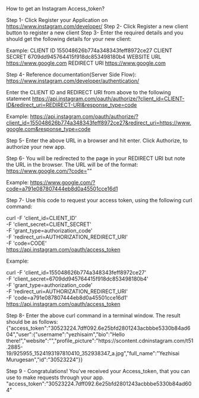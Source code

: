 How to get an Instagram Access_token?

Step 1- Click Register your Application on https://www.instagram.com/developer/
Step 2- Click Register a new client button to register a new client
Step 3- Enter the required details and you should get the following details for your new client:

Example:
CLIENT ID	155048626b774a348343feff8972ce27
CLIENT SECRET	6709dd945764415f918dc853498180b4
WEBSITE URL	https://www.google.com
REDIRECT URI	https://www.google.com

Step 4- Reference documentation(Server Side Flow): https://www.instagram.com/developer/authentication/

Enter the CLIENT ID and REDIRECT URI from above to the following statement
 https://api.instagram.com/oauth/authorize/?client_id=CLIENT-ID&redirect_uri=REDIRECT-URI&response_type=code

Example: https://api.instagram.com/oauth/authorize/?client_id=155048626b774a348343feff8972ce27&redirect_uri=https://www.google.com&response_type=code

Step 5- Enter the above URL in a browser and hit enter. Click Authorize, to authorize your new app.

Step 6- You will be redirected to the page in your REDIRECT URI but note the URL in the browser. The URL will be of the format:
https://www.google.com/?code=""

Example:
https://www.google.com/?code=a791e087807444eb8d0a45501cce16d1

Step 7- Use this code to request your access token, using the following curl command:

curl -F 'client_id=CLIENT_ID' \
  -F 'client_secret=CLIENT_SECRET' \
  -F 'grant_type=authorization_code' \
  -F 'redirect_uri=AUTHORIZATION_REDIRECT_URI' \
  -F 'code=CODE' \
  https://api.instagram.com/oauth/access_token

Example:

curl -F 'client_id=155048626b774a348343feff8972ce27' \
  -F 'client_secret=6709dd945764415f918dc853498180b4' \
  -F 'grant_type=authorization_code' \
  -F 'redirect_uri=AUTHORIZATION_REDIRECT_URI' \
  -F 'code=a791e087807444eb8d0a45501cce16d1' \
  https://api.instagram.com/oauth/access_token


Step 8- Enter the above curl command in a terminal window. The result should be as follows:
  {"access_token":"30523224.7dff092.6e25bfd2801243acbbbe5330b84ad604","user":{"username":"yezhisaim","bio":"Hello there!","website":"","profile_picture":"https:\/\/scontent.cdninstagram.com\/t51.2885-19\/925955_1524193197810410_352938347_a.jpg","full_name":"Yezhisai Murugesan","id":"30523224"}}

Step 9 - Congratulations! You've received your Access_token, that you can use to make requests through your app.
  "access_token":"30523224.7dff092.6e25bfd2801243acbbbe5330b84ad604"
